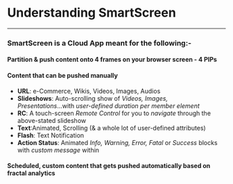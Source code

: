 # Understanding SmartScreen

---

### SmartScreen is a Cloud App meant for the following:-

#### Partition & push content onto 4 frames on your browser screen - 4 PIPs

#### Content that can be pushed manually

 * **URL**: e-Commerce, Wikis, Videos, Images, Audios
 * **Slideshows**: Auto-scrolling show of _Videos, Images, Presentations_...with _user-defined duration per member element_
 * **RC**: A touch-screen _Remote Control_ for you to _navigate_ through the above-stated slideshow
 * **Text**:Animated, Scrolling (& a whole lot of user-defined attributes) 
 * **Flash**: Text Notification
 * **Action Status**: Animated _Info, Warning, Error, Fatal_ or _Success_ blocks with _custom message_ within 
 
 
 #### Scheduled, custom content that gets pushed automatically based on fractal analytics
